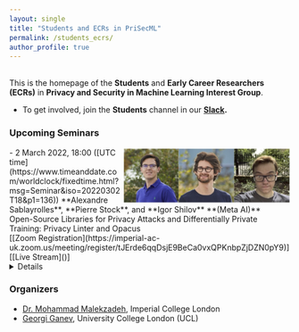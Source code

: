 ```yaml
---
layout: single
title: "Students and ECRs in PriSecML"
permalink: /students_ecrs/
author_profile: true
---
```


<br>This is the homepage of the **Students** and **Early Career Researchers (ECRs)** in **Privacy and Security in Machine Learning Interest Group**. 

- To get involved, join the **Students** channel in our **[Slack](https://join.slack.com/t/prisec-ml/shared_invite/zt-13in0oipd-FZcmFJ0r~_0D_xp3yIFuRA).**  



### Upcoming Seminars

<img src="../images/meta_ai_3.jpg" style="float:right;width:300px;height:100px;margin-top:00px">
- 2 March 2022, 18:00 ([UTC time](https://www.timeanddate.com/worldclock/fixedtime.html?msg=Seminar&iso=20220302T18&p1=136))  
**Alexandre Sablayrolles**, **Pierre Stock**, and **Igor Shilov**  
**(Meta AI)**<br>Open-Source Libraries for Privacy Attacks and Differentially Private Training: Privacy Linter and Opacus<br>[[Zoom Registration](https://imperial-ac-uk.zoom.us/meeting/register/tJErde6qqDsjE9BeCa0vxQPKnbpZjDZN0pY9)] [[Live Stream]()]<br><details><br>**Abstract:** As the field of Privacy Preserving ML is advancing, it’s important that researchers and industry practitioners have access to state of the art tools for both research and application purposes. In this talk, we’ll discuss two open-source libraries for Privacy Attacks and Differentially Private training, developed at Meta AI: Privacy Linter and Opacus. We’ll do a deep dive into their capabilities, talk about code architecture and share some practical tips on applying them to a set of real-world problems.<br>
<br>**Bios:** <br> - Alexandre Sablayrolles is a Research Scientist at Facebook AI in Paris, working on the privacy and security of machine learning systems. He received his PhD from Université Grenoble Alpes in 2020, following a joint CIFRE program with Facebook AI.  Prior to that, he completed his Master's degree in Data Science at NYU, and received a B.S. and M.S. in Applied Mathematics and Computer Science from École Polytechnique. Alexandre's research interests include privacy and security, computer vision, and applications of deep learning. Homepage: [https://ai.facebook.com/people/alexandre-sablayrolles/](https://ai.facebook.com/people/alexandre-sablayrolles/) <br> - Pierre Stock joined Facebook AI as a Research Scientist in June 2021. Previously, he was a PhD Resident at Facebook AI Research and ENS de Lyon and defended his PhD around "Efficiency and Redundancy in Neural Networks" in April 2021. His interests include Neural Network Compression and Privacy-Preserving Machine Learning. Homepage: [https://ai.facebook.com/people/pierre-stock/](https://ai.facebook.com/people/pierre-stock/) <br> - Igor Shilov  is a Research Engineer at Facebook AI, working on applied research in privacy preserving machine learning. He is the lead developer of Opacus and has industry experience in building highly scalable ML Systems, including NLP applications, Recommender Systems and Information Retrieval Engines.  Homepage: [https://github.com/ffuuugor](https://github.com/ffuuugor) <br> </details>



### Organizers
- [Dr. Mohammad Malekzadeh](https://mmalekzadeh.github.io/), Imperial College London   
- [Georgi Ganev](https://ganevgv.github.io/), University College London (UCL)  
